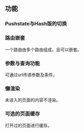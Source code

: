 ## 功能

### Pushstate与Hash版的切换

### 路由嵌套
一个路由由多个路由组成，且可以嵌套。

### 参数与查询功能
可通过url传递参数及条件。

### 懒渲染
未进入的页面的内容不渲染。

### 可选的页面缓存
打开过的页面进行缓存。
